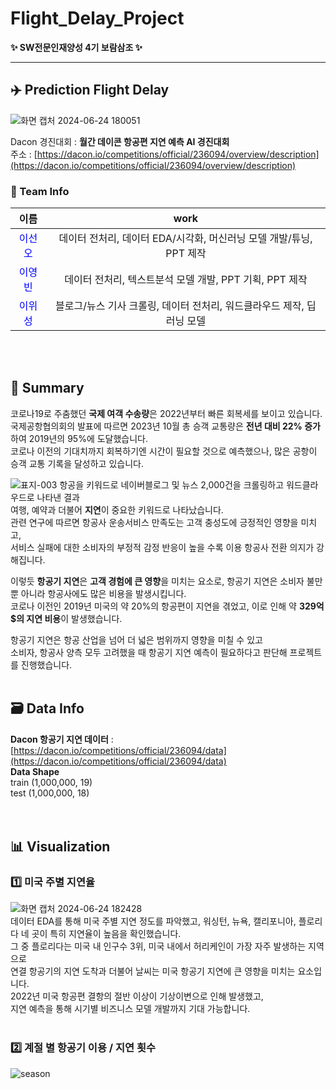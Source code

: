 # Flight_Delay_Project
**✨ SW전문인재양성 4기 보람삼조 ✨**   

---

## ✈️ Prediction Flight Delay         
![화면 캡처 2024-06-24 180051](https://github.com/seonseono/Flight_Delay_Project/assets/115915544/e8fd9252-5933-49c2-9e85-8c13ad8c9e7a)    

Dacon 경진대회 : **월간 데이콘 항공편 지연 예측 AI 경진대회**                    
주소 : [https://dacon.io/competitions/official/236094/overview/description](https://dacon.io/competitions/official/236094/overview/description)    

### 🙌 Team Info
|이름|work|                    
|:---:|:---:|                                   
|<span style="color:blue">이선오|데이터 전처리, 데이터 EDA/시각화, 머신러닝 모델 개발/튜닝, PPT 제작|   
|<span style="color:blue">이영빈|데이터 전처리, 텍스트분석 모델 개발, PPT 기획, PPT 제작|   
|<span style="color:blue">이위성|블로그/뉴스 기사 크롤링, 데이터 전처리, 워드클라우드 제작, 딥러닝 모델|       

<br/><br/>
## 📑 Summary          

코로나19로 주춤했던 **국제 여객 수송량**은 2022년부터 빠른 회복세를 보이고 있습니다.    
국제공항협의회의 발표에 따르면 2023년 10월 총 승객 교통량은 **전년 대비 22% 증가**하여 2019년의 95%에 도달했습니다.   
코로나 이전의 기대치까지 회복하기엔 시간이 필요할 것으로 예측했으나, 많은 공항이 승객 교통 기록을 달성하고 있습니다.       

![표지-003](https://github.com/seonseono/Flight_Delay_Project/assets/115915544/3a94b9c4-0d15-48d3-9f63-22716a0c6ffe)
항공을 키워드로 네이버블로그 및 뉴스 2,000건을 크롤링하고 워드클라우드로 나타낸 결과   
여행, 예약과 더불어 **지연**이 중요한 키워드로 나타났습니다.   
관련 연구에 따르면 항공사 운송서비스 만족도는 고객 충성도에 긍정적인 영향을 미치고,   
서비스 실패에 대한 소비자의 부정적 감정 반응이 높을 수록 이용 항공사 전환 의지가 강해집니다.    

이렇듯 **항공기 지연**은 **고객 경험에 큰 영향**을 미치는 요소로, 항공기 지연은 소비자 불만뿐 아니라 항공사에도 많은 비용을 발생시킵니다.     
코로나 이전인 2019년 미국의 약 20%의 항공편이 지연을 겪었고, 이로 인해 약 **329억$의 지연 비용**이 발생했습니다.     

항공기 지연은 항공 산업을 넘어 더 넓은 범위까지 영향을 미칠 수 있고    
소비자, 항공사 양측 모두 고려했을 때 항공기 지연 예측이 필요하다고 판단해 프로젝트를 진행했습니다. 
<br/><br/>
## 🗃 Data Info                                            
**Dacon 항공기 지연 데이터** : [https://dacon.io/competitions/official/236094/data](https://dacon.io/competitions/official/236094/data)     
**Data Shape**           
train (1,000,000, 19)             
test (1,000,000, 18)               
<br/><br/>
## 📊 Visualization   
### 1️⃣ 미국 주별 지연율   
![화면 캡처 2024-06-24 182428](https://github.com/seonseono/Flight_Delay_Project/assets/115915544/b7d88f19-131a-4a17-9c8f-04f17d16a7c3) 
<br/>
데이터 EDA를 통해 미국 주별 지연 정도를 파악했고, 워싱턴, 뉴욕, 캘리포니아, 플로리다 네 곳이 특히 지연율이 높음을 확인했습니다.    
그 중 플로리다는 미국 내 인구수 3위, 미국 내에서 허리케인이 가장 자주 발생하는 지역으로   
연결 항공기의 지연 도착과 더불어 날씨는 미국 항공기 지연에 큰 영향을 미치는 요소입니다.
<br/>
2022년 미국 항공편 결항의 절반 이상이 기상이변으로 인해 발생했고,       
지연 예측을 통해 시기별 비즈니스 모델 개발까지 기대 가능합니다.    
<br/>
### 2️⃣ 계절 별 항공기 이용 / 지연 횟수  
![season](https://github.com/seonseono/Flight_Delay_Project/assets/115915544/9008ea64-5ccc-42d8-b057-678f83b4d873)
<br/>
